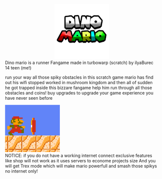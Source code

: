 <div align="center">
  <img src="https://raw.githubusercontent.com/ilyaBurec/Dino-Mario-Shop/main/Dino%20Mario%20logo.png" width="180px">
  <br>
</div>
Dino mario is a runner Fangame made in turbowarp (scratch) by ilyaBurec 14 teen (me!)

run your way all those spiky obstacles in this scratch game mario has find out his wifi stopped worked in mushroom kingdom and then all of sudden he got trapped inside this bizzare fangame
help him run through all those obstacles and coins!
buy upgrades to upgrade your game experience you have never seen before
<div align="left">
  <img src="https://github.com/ilyaBurec/Dino-Mario/blob/main/%D0%A1%D0%BD%D0%B8%D0%BC%D0%BE%D0%BA%20%D1%8D%D0%BA%D1%80%D0%B0%D0%BD%D0%B0%202024-02-23%20193632.png?raw=true" width="180px">
  <br>
</div>
NOTICE: if you do not have a working internet connect exclusive features like shop will not work as it uses servers to econome projects size And you will get Trex mode which will make mario powerfull and smash those
spikys no internet only!

